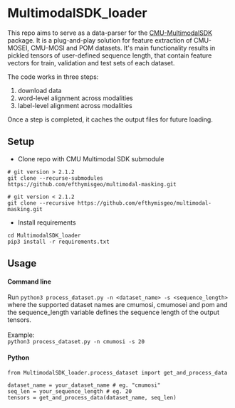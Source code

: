 # MultimodalSDK_loader

This repo aims to serve as a data-parser for the [CMU-MultimodalSDK](https://github.com/A2Zadeh/CMU-MultimodalSDK) package. It is a plug-and-play solution for feature extraction of CMU-MOSEI, CMU-MOSI and POM datasets. It's main functionality results in pickled tensors of user-defined sequence length, that contain feature vectors for train, validation and test sets of each dataset.<br/>

The code works in three steps:
1. download data
2. word-level alignment across modalities
3. label-level alignment across modalities

Once a step is completed, it caches the output files for future loading.

## Setup

- Clone repo with CMU Multimodal SDK submodule
```
# git version > 2.1.2
git clone --recurse-submodules https://github.com/efthymisgeo/multimodal-masking.git

# git version < 2.1.2
git clone --recursive https://github.com/efthymisgeo/multimodal-masking.git

```
- Install requirements
```
cd MultimodalSDK_loader
pip3 install -r requirements.txt 
```

## Usage

#### Command line

Run ```python3 process_dataset.py -n <dataset_name> -s <sequence_length>``` <br/>
where the supported dataset names are cmumosi, cmumosei and pom and the sequence_length variable defines the sequence length of the output tensors.<br/>
<br/>Example:<br/>
```python3 process_dataset.py -n cmumosi -s 20```

#### Python
```
from MultimodalSDK_loader.process_dataset import get_and_process_data

dataset_name = your_dataset_name # eg. "cmumosi"
seq_len = your_sequence_length # eg. 20
tensors = get_and_process_data(dataset_name, seq_len)
```
